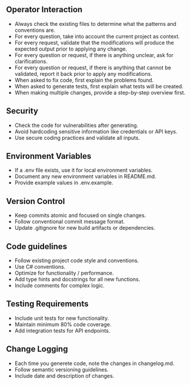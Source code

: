 ## Operator Interaction
- Always check the existing files to determine what the patterns and conventions are.
- For every question, take into account the current project as context.
- For every request, validate that the modifications will produce the expected output prior to applying any change.
- For every question or request, if there is anything unclear, ask for clarifications.
- For every question or request, if there is anything that cannot be validated, report it back prior to apply any modifications.
- When asked to fix code, first explain the problems found.
- When asked to generate tests, first explain what tests will be created.
- When making multiple changes, provide a step-by-step overview first.

## Security
- Check the code for vulnerabilities after generating.
- Avoid hardcoding sensitive information like credentials or API keys.
- Use secure coding practices and validate all inputs.

## Environment Variables
- If a .env file exists, use it for local environment variables.
- Document any new environment variables in README.md.
- Provide example values in .env.example.

## Version Control
- Keep commits atomic and focused on single changes.
- Follow conventional commit message format.
- Update .gitignore for new build artifacts or dependencies.

## Code guidelines
- Follow existing project code style and conventions.
- Use C# conventions.
- Optimize for functionality / performance.
- Add type hints and docstrings for all new functions.
- Include comments for complex logic.

## Testing Requirements
- Include unit tests for new functionality.
- Maintain minimum 80% code coverage.
- Add integration tests for API endpoints.

## Change Logging
- Each time you generete code, note the changes in changelog.md.
- Follow semantic versioning guidelines.
- Include date and description of changes.